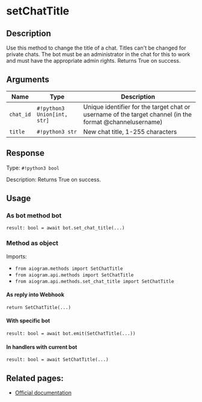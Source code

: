 # setChatTitle

## Description

Use this method to change the title of a chat. Titles can't be changed for private chats. The bot must be an administrator in the chat for this to work and must have the appropriate admin rights. Returns True on success.


## Arguments

| Name | Type | Description |
| - | - | - |
| `chat_id` | `#!python3 Union[int, str]` | Unique identifier for the target chat or username of the target channel (in the format @channelusername) |
| `title` | `#!python3 str` | New chat title, 1-255 characters |



## Response

Type: `#!python3 bool`

Description: Returns True on success.


## Usage


### As bot method bot

```python3
result: bool = await bot.set_chat_title(...)
```

### Method as object

Imports:

- `from aiogram.methods import SetChatTitle`
- `from aiogram.api.methods import SetChatTitle`
- `from aiogram.api.methods.set_chat_title import SetChatTitle`

#### As reply into Webhook
```python3
return SetChatTitle(...)
```

#### With specific bot
```python3
result: bool = await bot.emit(SetChatTitle(...))
```

#### In handlers with current bot
```python3
result: bool = await SetChatTitle(...)
```


## Related pages:

- [Official documentation](https://core.telegram.org/bots/api#setchattitle)
